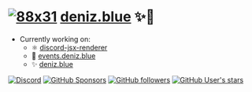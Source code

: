 # [![88x31](https://deniz.blue/assets/88x31v0.png)](https://deniz.blue) [deniz.blue](https://deniz.blue) ✨🌸

- Currently working on:
  - ⚛️ [discord-jsx-renderer](https://github.com/deniz-blue/discordjsx)
  - 📅 [events.deniz.blue](https://events.deniz.blue)
  - ✨ [deniz.blue](https://deniz.blue)

<!--
<a href="https://github.com/anuraghazra/github-readme-stats">
  <img height=150 align="center" src="https://github-readme-stats.vercel.app/api?username=deniz-blue&show_icons=true&theme=tokyonight&hide_border=true" />
</a>
<a href="https://github.com/anuraghazra/convoychat">
  <img height=150 align="center" src="https://github-readme-stats.vercel.app/api/top-langs?username=deniz-blue&layout=compact&langs_count=8&card_width=320&show_icons=true&theme=tokyonight&hide_border=true" />
</a>
-->

[![Discord](https://img.shields.io/discord/1197520507617153064?logo=discord)](https://deniz.blue/discord-invite?id=1197520507617153064)
[![GitHub Sponsors](https://img.shields.io/github/sponsors/deniz-blue?style=flat&logo=github)](https://github.com/sponsors/deniz-blue/)
[![GitHub followers](https://img.shields.io/github/followers/deniz-blue?style=flat&logo=github
)](https://github.com/deniz-blue)
[![GitHub User's stars](https://img.shields.io/github/stars/deniz-blue?style=flat&logo=github)](https://github.com/deniz-blue)

